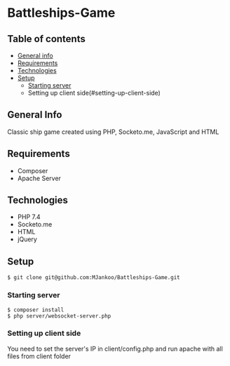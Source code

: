 # Battleships-Game

## Table of contents
* [General info](#general-info)
* [Requirements](#requirements)
* [Technologies](#technologies)
* [Setup](#setup)
  - [Starting server](#starting-server)
  - Setting up client side(#setting-up-client-side)

## General Info
Classic ship game created using PHP, Socketo.me, JavaScript and HTML

## Requirements
* Composer
* Apache Server

## Technologies
* PHP 7.4
* Socketo.me
* HTML
* jQuery

## Setup
```
$ git clone git@github.com:MJankoo/Battleships-Game.git
```

### Starting server
```
$ composer install
$ php server/websocket-server.php
```

### Setting up client side
You need to set the server's IP in client/config.php and run apache with all files from client folder
